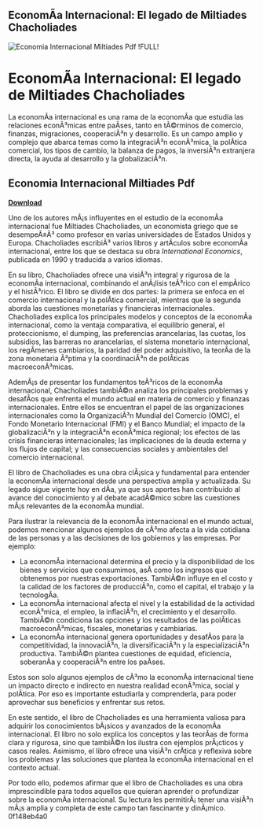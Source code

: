 ## EconomÃ­a Internacional: El legado de Miltiades Chacholiades

 
![Economia Internacional Miltiades Pdf !FULL!](https://i1.sndcdn.com/artworks-VLBwJl8soGJOE9Wb-63U20A-t500x500.jpg)

 
# EconomÃ­a Internacional: El legado de Miltiades Chacholiades
 
La economÃ­a internacional es una rama de la economÃ­a que estudia las relaciones econÃ³micas entre paÃ­ses, tanto en tÃ©rminos de comercio, finanzas, migraciones, cooperaciÃ³n y desarrollo. Es un campo amplio y complejo que abarca temas como la integraciÃ³n econÃ³mica, la polÃ­tica comercial, los tipos de cambio, la balanza de pagos, la inversiÃ³n extranjera directa, la ayuda al desarrollo y la globalizaciÃ³n.
 
## Economia Internacional Miltiades Pdf


[**Download**](https://sormindpestna.blogspot.com/?download=2tKBja)

 
Uno de los autores mÃ¡s influyentes en el estudio de la economÃ­a internacional fue Miltiades Chacholiades, un economista griego que se desempeÃ±Ã³ como profesor en varias universidades de Estados Unidos y Europa. Chacholiades escribiÃ³ varios libros y artÃ­culos sobre economÃ­a internacional, entre los que se destaca su obra *International Economics*, publicada en 1990 y traducida a varios idiomas.
 
En su libro, Chacholiades ofrece una visiÃ³n integral y rigurosa de la economÃ­a internacional, combinando el anÃ¡lisis teÃ³rico con el empÃ­rico y el histÃ³rico. El libro se divide en dos partes: la primera se enfoca en el comercio internacional y la polÃ­tica comercial, mientras que la segunda aborda las cuestiones monetarias y financieras internacionales. Chacholiades explica los principales modelos y conceptos de la economÃ­a internacional, como la ventaja comparativa, el equilibrio general, el proteccionismo, el dumping, las preferencias arancelarias, las cuotas, los subsidios, las barreras no arancelarias, el sistema monetario internacional, los regÃ­menes cambiarios, la paridad del poder adquisitivo, la teorÃ­a de la zona monetaria Ã³ptima y la coordinaciÃ³n de polÃ­ticas macroeconÃ³micas.
 
AdemÃ¡s de presentar los fundamentos teÃ³ricos de la economÃ­a internacional, Chacholiades tambiÃ©n analiza los principales problemas y desafÃ­os que enfrenta el mundo actual en materia de comercio y finanzas internacionales. Entre ellos se encuentran el papel de las organizaciones internacionales como la OrganizaciÃ³n Mundial del Comercio (OMC), el Fondo Monetario Internacional (FMI) y el Banco Mundial; el impacto de la globalizaciÃ³n y la integraciÃ³n econÃ³mica regional; los efectos de las crisis financieras internacionales; las implicaciones de la deuda externa y los flujos de capital; y las consecuencias sociales y ambientales del comercio internacional.
 
El libro de Chacholiades es una obra clÃ¡sica y fundamental para entender la economÃ­a internacional desde una perspectiva amplia y actualizada. Su legado sigue vigente hoy en dÃ­a, ya que sus aportes han contribuido al avance del conocimiento y al debate acadÃ©mico sobre las cuestiones mÃ¡s relevantes de la economÃ­a mundial.

Para ilustrar la relevancia de la economÃ­a internacional en el mundo actual, podemos mencionar algunos ejemplos de cÃ³mo afecta a la vida cotidiana de las personas y a las decisiones de los gobiernos y las empresas. Por ejemplo:
 
- La economÃ­a internacional determina el precio y la disponibilidad de los bienes y servicios que consumimos, asÃ­ como los ingresos que obtenemos por nuestras exportaciones. TambiÃ©n influye en el costo y la calidad de los factores de producciÃ³n, como el capital, el trabajo y la tecnologÃ­a.
- La economÃ­a internacional afecta el nivel y la estabilidad de la actividad econÃ³mica, el empleo, la inflaciÃ³n, el crecimiento y el desarrollo. TambiÃ©n condiciona las opciones y los resultados de las polÃ­ticas macroeconÃ³micas, fiscales, monetarias y cambiarias.
- La economÃ­a internacional genera oportunidades y desafÃ­os para la competitividad, la innovaciÃ³n, la diversificaciÃ³n y la especializaciÃ³n productiva. TambiÃ©n plantea cuestiones de equidad, eficiencia, soberanÃ­a y cooperaciÃ³n entre los paÃ­ses.

Estos son solo algunos ejemplos de cÃ³mo la economÃ­a internacional tiene un impacto directo e indirecto en nuestra realidad econÃ³mica, social y polÃ­tica. Por eso es importante estudiarla y comprenderla, para poder aprovechar sus beneficios y enfrentar sus retos.
 
En este sentido, el libro de Chacholiades es una herramienta valiosa para adquirir los conocimientos bÃ¡sicos y avanzados de la economÃ­a internacional. El libro no solo explica los conceptos y las teorÃ­as de forma clara y rigurosa, sino que tambiÃ©n los ilustra con ejemplos prÃ¡cticos y casos reales. Asimismo, el libro ofrece una visiÃ³n crÃ­tica y reflexiva sobre los problemas y las soluciones que plantea la economÃ­a internacional en el contexto actual.
 
Por todo ello, podemos afirmar que el libro de Chacholiades es una obra imprescindible para todos aquellos que quieran aprender o profundizar sobre la economÃ­a internacional. Su lectura les permitirÃ¡ tener una visiÃ³n mÃ¡s amplia y completa de este campo tan fascinante y dinÃ¡mico.
 0f148eb4a0
